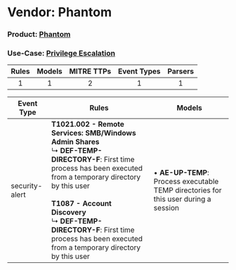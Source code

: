 Vendor: Phantom
===============
### Product: [Phantom](../ds_phantom_phantom.md)
### Use-Case: [Privilege Escalation](../../../../UseCases/uc_privilege_escalation.md)

| Rules | Models | MITRE TTPs | Event Types | Parsers |
|:-----:|:------:|:----------:|:-----------:|:-------:|
|   1   |   1    |     2      |      1      |    1    |

| Event Type     | Rules                                                                                                                                                                                                                                                                                                                                | Models                                                                                   |
| -------------- | ------------------------------------------------------------------------------------------------------------------------------------------------------------------------------------------------------------------------------------------------------------------------------------------------------------------------------------ | ---------------------------------------------------------------------------------------- |
| security-alert | <b>T1021.002 - Remote Services: SMB/Windows Admin Shares</b><br> ↳ <b>DEF-TEMP-DIRECTORY-F</b>: First time process has been executed from a temporary directory by this user<br><br><b>T1087 - Account Discovery</b><br> ↳ <b>DEF-TEMP-DIRECTORY-F</b>: First time process has been executed from a temporary directory by this user |  • <b>AE-UP-TEMP</b>: Process executable TEMP directories for this user during a session |